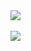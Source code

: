 

<a href="https://github.com/anuraghazra/github-readme-stats">
<img align="center" src="https://github-readme-stats.vercel.app/api/top-langs/?username=Hercules11&hide=html,shell,hack&layout=compact">
</a>
<br><br>
<a href="https://github.com/anuraghazra/github-readme-stats">
<img align="center" src="https://github-readme-stats.vercel.app/api?username=Hercules11&show_icons=true&line_height=33">
</a>
